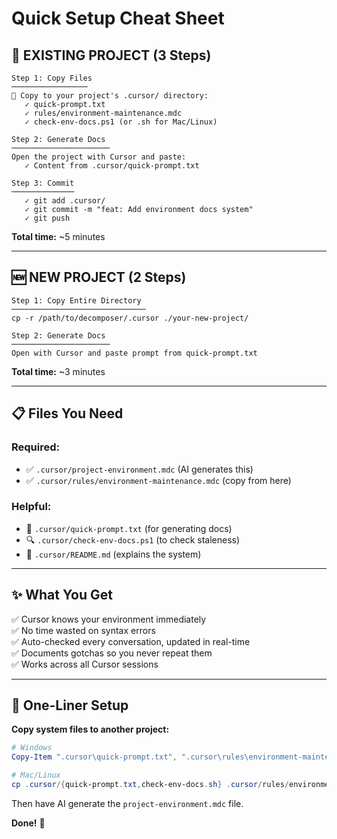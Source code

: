# Quick Setup Cheat Sheet

## 🔧 EXISTING PROJECT (3 Steps)

```
Step 1: Copy Files
─────────────────
📁 Copy to your project's .cursor/ directory:
   ✓ quick-prompt.txt
   ✓ rules/environment-maintenance.mdc
   ✓ check-env-docs.ps1 (or .sh for Mac/Linux)

Step 2: Generate Docs
──────────────────────
Open the project with Cursor and paste:
   ✓ Content from .cursor/quick-prompt.txt

Step 3: Commit
──────────────
   ✓ git add .cursor/
   ✓ git commit -m "feat: Add environment docs system"
   ✓ git push
```

**Total time:** ~5 minutes

---

## 🆕 NEW PROJECT (2 Steps)

```
Step 1: Copy Entire Directory
──────────────────────────────
cp -r /path/to/decomposer/.cursor ./your-new-project/

Step 2: Generate Docs
──────────────────────
Open with Cursor and paste prompt from quick-prompt.txt
```

**Total time:** ~3 minutes

---

## 📋 Files You Need

### Required:
- ✅ `.cursor/project-environment.mdc` (AI generates this)
- ✅ `.cursor/rules/environment-maintenance.mdc` (copy from here)

### Helpful:
- 📄 `.cursor/quick-prompt.txt` (for generating docs)
- 🔍 `.cursor/check-env-docs.ps1` (to check staleness)
- 📖 `.cursor/README.md` (explains the system)

---

## ✨ What You Get

✅ Cursor knows your environment immediately  
✅ No time wasted on syntax errors  
✅ Auto-checked every conversation, updated in real-time  
✅ Documents gotchas so you never repeat them  
✅ Works across all Cursor sessions  

---

## 🚀 One-Liner Setup

**Copy system files to another project:**
```powershell
# Windows
Copy-Item ".cursor\quick-prompt.txt", ".cursor\rules\environment-maintenance.mdc", ".cursor\check-env-docs.ps1" -Destination "C:\path\to\other-project\.cursor\" -Force

# Mac/Linux
cp .cursor/{quick-prompt.txt,check-env-docs.sh} .cursor/rules/environment-maintenance.mdc /path/to/other-project/.cursor/
```

Then have AI generate the `project-environment.mdc` file.

**Done!** 🎉

